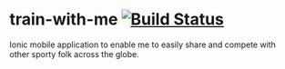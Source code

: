 
# train-with-me [![Build Status](https://travis-ci.org/Stono/train-with-me.svg?branch=master)](https://travis-ci.org/Stono/train-with-me)
Ionic mobile application to enable me to easily share and compete with other sporty folk across the globe.

